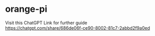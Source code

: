 # orange-pi
Visit this ChatGPT Link for further guide
https://chatgpt.com/share/686de06f-ce90-8002-81c7-2abbd2f9a0ed

